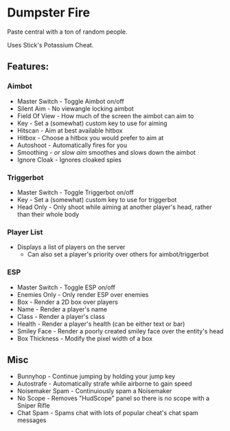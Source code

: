 # Dumpster Fire

Paste central with a ton of random people.

Uses Stick's Potassium Cheat.

## Features:

### Aimbot

* Master Switch - Toggle Aimbot on/off
* Silent Aim - No viewangle locking aimbot
* Field Of View - How much of the screen the aimbot can aim to
* Key - Set a (somewhat) custom key to use for aiming
* Hitscan - Aim at best available hitbox
* Hitbox - Choose a hitbox you would prefer to aim at
* Autoshoot - Automatically fires for you
* Smoothing - *or slow aim* smoothes and slows down the aimbot
* Ignore Cloak - Ignores cloaked spies

### Triggerbot

* Master Switch - Toggle Triggerbot on/off
* Key - Set a (somewhat) custom key to use for triggerbot
* Head Only - Only shoot while aiming at another player's head, rather than their whole body

### Player List

* Displays a list of players on the server
  * Can also set a player's priority over others for aimbot/triggerbot

### ESP

* Master Switch - Toggle ESP on/off
* Enemies Only - Only render ESP over enemies
* Box - Render a 2D box over players
* Name - Render a player's name
* Class - Render a player's class
* Health - Render a player's health (can be either text or bar)
* Smiley Face - Render a poorly created smiley face over the entity's head
* Box Thickness - Modify the pixel width of a box

## Misc

* Bunnyhop - Continue jumping by holding your jump key
* Autostrafe - Automatically strafe while airborne to gain speed
* Noisemaker Spam - Continuiously spam a Noisemaker
* No Scope - Removes "HudScope" panel so there is no scope with a Sniper Rifle
* Chat Spam - Spams chat with lots of popular cheat's chat spam messages

